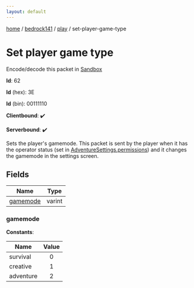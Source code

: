```yaml
---
layout: default
---
```


[home](/)  /  [bedrock141](/protocol/bedrock141)  /  [play](/protocol/bedrock141/play)  /  set-player-game-type

# Set player game type

Encode/decode this packet in [Sandbox](../../../sandbox/bedrock141#play.set_player_game_type)

**Id**: 62

**Id** (hex): 3E

**Id** (bin): 00111110

**Clientbound**: ✔️

**Serverbound**: ✔️

Sets the player's gamemode. This packet is sent by the player when it has the operator status (set in [AdventureSettings.permissions](#play_adventure-settings_permissions)) and it changes the gamemode in the settings screen.

## Fields

Name | Type
---|---
[gamemode](#gamemode) | varint

### gamemode

**Constants**:

Name | Value
---|:---:
survival | 0
creative | 1
adventure | 2
